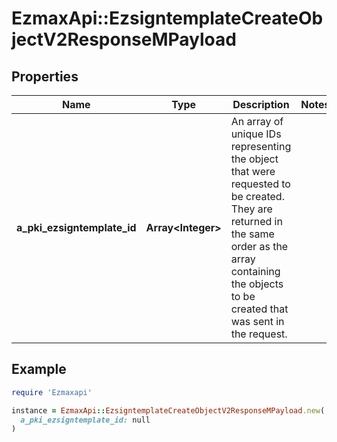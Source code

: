 # EzmaxApi::EzsigntemplateCreateObjectV2ResponseMPayload

## Properties

| Name | Type | Description | Notes |
| ---- | ---- | ----------- | ----- |
| **a_pki_ezsigntemplate_id** | **Array&lt;Integer&gt;** | An array of unique IDs representing the object that were requested to be created.  They are returned in the same order as the array containing the objects to be created that was sent in the request. |  |

## Example

```ruby
require 'Ezmaxapi'

instance = EzmaxApi::EzsigntemplateCreateObjectV2ResponseMPayload.new(
  a_pki_ezsigntemplate_id: null
)
```

